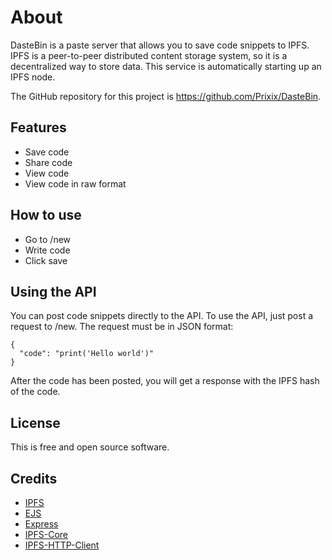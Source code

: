 # About

DasteBin is a paste server that allows you to save code snippets to IPFS. IPFS is a peer-to-peer distributed content storage system, so it is a decentralized way to store data.
This service is automatically starting up an IPFS node.

The GitHub repository for this project is https://github.com/Prixix/DasteBin.

## Features

- Save code
- Share code
- View code
- View code in raw format

## How to use

- Go to /new
- Write code
- Click save

## Using the API

You can post code snippets directly to the API. To use the API, just post a request to /new. The request must be in JSON format:

```
{
  "code": "print('Hello world')"
}
```

After the code has been posted, you will get a response with the IPFS hash of the code.

## License

This is free and open source software.

## Credits

- [IPFS](https://ipfs.io/)
- [EJS](https://ejs.co/)
- [Express](https://expressjs.com/)
- [IPFS-Core](https://github.com/ipfs/js-ipfs)
- [IPFS-HTTP-Client](https://github.com/ipfs/js-ipfs)

